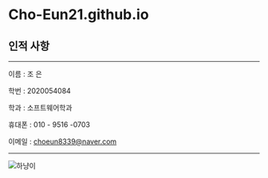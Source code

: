 Cho-Eun21.github.io
======

## 인적 사항

------

이름 : 조 은

학번 : 2020054084

학과 : 소프트웨어학과 

휴대폰 : 010 - 9516 -0703

이메일 : choeun8339@naver.com

------

![하냥이](https://postfiles.pstatic.net/MjAyMDA2MDNfMjE2/MDAxNTkxMTQ5MDA2Njcw.DO_TDi5ENmfbbWtOI9s6-uW7GQH4QmIKYeeBB8xhxfog.Ql7XAuYtHhtH0P-M3t1_TOEguWsEI2qG7cpJNw0VAScg.PNG.hyerica4473/%ED%95%98%EB%83%A5%EC%9D%B4_%EA%B8%B0%EC%88%99%EC%82%AC.png?type=w966)



